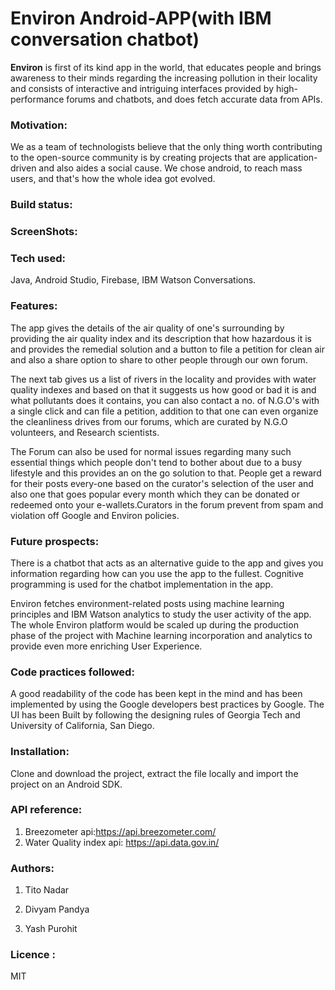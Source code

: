 # **Environ Android-APP**(with IBM conversation chatbot) 
**Environ** is first of its kind app in the world, that educates people and brings awareness to their minds regarding the increasing pollution in their locality and consists of interactive and intriguing interfaces provided by high-performance forums and chatbots, and does fetch accurate data from APIs.

### Motivation:
We as a team of technologists believe that the only thing worth contributing to the open-source community is by creating projects that are application-driven and also aides a social cause. We chose android, to reach mass users, and that's how the whole idea got evolved.

### Build status: 

### ScreenShots:

### Tech used:
Java, Android Studio, Firebase, IBM Watson Conversations.

### Features:
The app gives the details of the air quality of one's surrounding by providing the air quality index and its description that how hazardous it is and provides the remedial solution and a button to file a petition for clean air and also a share option to share to other people through our own forum.

The next tab gives us a list of rivers in the locality and provides with water quality indexes and based on that it suggests us how good or bad it is and what pollutants does it contains, you can also contact a no. of N.G.O's with a single click and can file a petition, addition to that one can even organize the cleanliness drives from our forums, which are curated by N.G.O volunteers, and Research scientists.

The Forum can also be used for normal issues regarding many such essential things which people don't tend to bother about due to a busy lifestyle and this provides an on the go solution to that. People get a reward for their posts every-one based on the curator's selection of the user and also one that goes popular every month which they can be donated or redeemed onto your e-wallets.Curators in the forum prevent from spam and violation off Google and Environ policies.

### Future prospects:
There is a chatbot that acts as an alternative guide to the app and gives you information regarding how can you use the app to the fullest. Cognitive programming is used for the chatbot implementation in the app.

Environ fetches environment-related posts using machine learning principles and IBM Watson analytics to study the user activity of the app. The whole Environ platform would be scaled up during the production phase of the project with Machine learning incorporation and analytics to provide even more enriching User Experience.

### Code practices followed:
A good readability of the code has been kept in the mind and has been implemented by using the Google developers best practices by Google.
The UI has been Built by following the designing rules of Georgia Tech and University of California, San Diego.


### Installation:
Clone and download the project, extract the file locally and import the project on an Android SDK.

### API reference:
1. Breezometer api:https://api.breezometer.com/
2. Water Quality index api: https://api.data.gov.in/ 

### Authors:
1. Tito Nadar
2. Divyam Pandya

3. Yash Purohit

### Licence :
MIT
